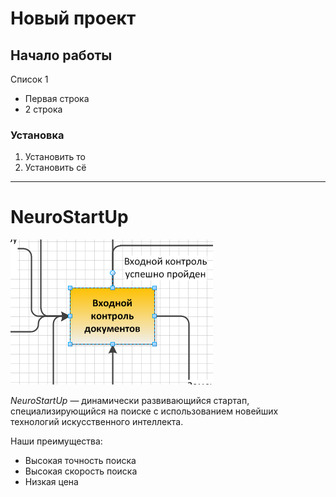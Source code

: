 # Новый проект
## Начало работы
Список 1
* Первая строка
* 2 строка
### Установка
1. Установить то
1. Установить сё
---
# NeuroStartUp

![](./Logo.PNG)

*NeuroStartUp* — динамически развивающийся стартап, специализирующийся на поиске с использованием 
 новейших технологий искусственного интеллекта.

Наши преимущества:
* Высокая точность поиска
* Высокая скорость поиска
* Низкая цена
